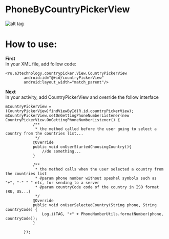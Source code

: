 # PhoneByCountryPickerView

![alt tag](https://68.media.tumblr.com/ae3c238d9253d7257cf6313053c466da/tumblr_inline_oor57a9XtV1u3v231_500.gif)

# How to use:
**First**<br />
In your XML file, add follow code:
```
<ru.a3technology.countrypicker.View.CountryPickerView
        android:id="@+id/countryPickerView"
        android:layout_width="match_parent"/>
```        
**Next**<br />
In your activity, add CountryPickerView and override the follow interface

```
mCountryPickerView = (CountryPickerView)findViewById(R.id.countryPickerView);
mCountryPickerView.setOnGettingPhoneNumberListener(new CountryPickerView.OnGettingPhoneNumberListener() {
            /**
             * the method called before the user going to select a country from the countries list...
             */
            @Override
            public void onUserStartedChoosingCountry(){
                //do something...
            }

            /**
             * the method calls when the user selected a country from the countries list
             * @param phone number without speshal symbols such as "+", "-" " " etc, for sending to a server
             * @param countryCode code of the country in ISO format (RU, US...)
             */
            @Override
            public void onUserSelectedCountry(String phone, String countryCode) {   
                Log.i(TAG, "+" + PhoneNumberUtils.formatNumber(phone, countryCode));
            }

        });
```
